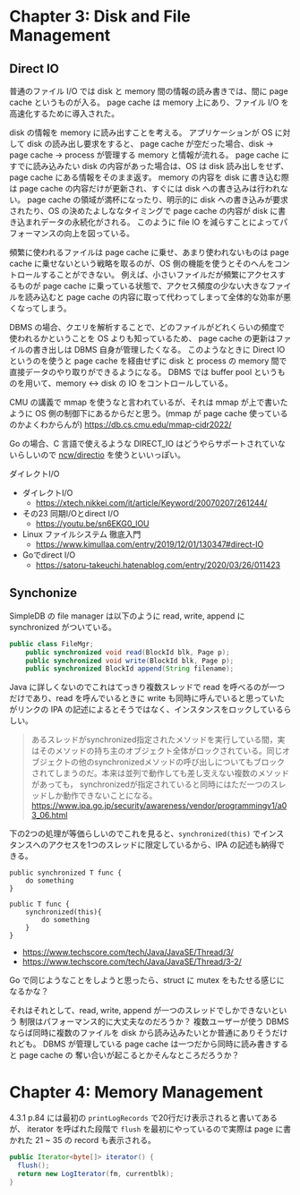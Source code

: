 # Chapter 3: Disk and File Management
## Direct IO
普通のファイル I/O では disk と memory 間の情報の読み書きでは、間に page cache というものが入る。
page cache は memory 上にあり、ファイル I/O を高速化するために導入された。

disk の情報を memory に読み出すことを考える。
アプリケーションが OS に対して disk の読み出し要求をすると、
page cache が空だった場合、disk -> page cache -> process が管理する memory と情報が流れる。
page cache にすでに読み込みたい disk の内容があった場合は、OS は disk 読み出しをせず、page cache にある情報をそのまま返す。
memory の内容を disk に書き込む際は page cache の内容だけが更新され、すぐには disk への書き込みは行われない。
page cache の領域が満杯になったり、明示的に disk への書き込みが要求されたり、OS の決めたよしななタイミングで page cache の内容が disk に書き込まれデータの永続化がされる。
このように file IO を減らすことによってパフォーマンスの向上を図っている。

頻繁に使われるファイルは page cache に乗せ、あまり使われないものは page cache に乗せないという戦略を取るのが、OS 側の機能を使うとそのへんをコントロールすることができない。
例えば、小さいファイルだが頻繁にアクセスするものが page cache に乗っている状態で、アクセス頻度の少ない大きなファイルを読み込むと page cache の内容に取って代わってしまって全体的な効率が悪くなってしまう。

DBMS の場合、クエリを解析することで、どのファイルがどれくらいの頻度で使われるかということを OS よりも知っているため、
page cache の更新はファイルの書き出しは DBMS 自身が管理したくなる。
このようなときに Direct IO というのを使うと page cache を経由せずに
disk と process の memory 間で直接データのやり取りができるようになる。
DBMS では buffer pool というものを用いて、memory <-> disk の IO をコントロールしている。

CMU の講義で mmap を使うなと言われているが、それは mmap が上で書いたように OS 側の制御下にあるからだと思う。(mmap が page cache 使っているのかよくわからんが)
https://db.cs.cmu.edu/mmap-cidr2022/

Go の場合、C 言語で使えるような DIRECT_IO はどうやらサポートされていないらしいので [ncw/directio](https://github.com/ncw/directio) を使うといいっぽい。

ダイレクトI/O
- ダイレクトI/O
  - https://xtech.nikkei.com/it/article/Keyword/20070207/261244/
- その23 同期I/Oとdirect I/O
  - https://youtu.be/sn6EKG0_lOU
- Linux ファイルシステム 徹底入門
  - https://www.kimullaa.com/entry/2019/12/01/130347#direct-IO
- Goでdirect I/O
  - https://satoru-takeuchi.hatenablog.com/entry/2020/03/26/011423

## Synchonize

SimpleDB の file manager は以下のように read, write, append に synchronized がついている。

```java
public class FileMgr;
    public synchronized void read(BlockId blk, Page p);
    public synchronized void write(BlockId blk, Page p);
    public synchronized BlockId append(String filename);
```

Java に詳しくないのでこれはてっきり複数スレッドで read を呼べるのが一つだけであり、read を呼んでいるときに write も同時に呼んでいると思っていたがリンクの IPA の記述によるとそうではなく、インスタンスをロックしているらしい。

> あるスレッドがsynchronized指定されたメソッドを実行している間，実はそのメソッドの持ち主のオブジェクト全体がロックされている。同じオブジェクトの他のsynchronizedメソッドの呼び出しについてもブロックされてしまうのだ。本来は並列で動作しても差し支えない複数のメソッドがあっても， synchronizedが指定されていると同時にはただ一つのスレッドしか動作できないことになる。
https://www.ipa.go.jp/security/awareness/vendor/programmingv1/a03_06.html

下の2つの処理が等価らしいのでこれを見ると、`synchronized(this)` でインスタンスへのアクセスを1つのスレッドに限定しているから、IPA の記述も納得できる。
```
public synchronized T func {
    do something
}

public T func {
    synchronized(this){
        do something
    }
}
```
- https://www.techscore.com/tech/Java/JavaSE/Thread/3/
- https://www.techscore.com/tech/Java/JavaSE/Thread/3-2/

Go で同じようなことをしようと思ったら、struct に mutex をもたせる感じになるかな？


それはそれとして、read, write, append が一つのスレッドでしかできないという
制限はパフォーマンス的に大丈夫なのだろうか？
複数ユーザーが使う DBMS ならば同時に複数のファイルを disk から読み込みたいとか普通にありそうだけれども。
DBMS が管理している page cache は一つだから同時に読み書きすると page cache の
奪い合いが起こるとかそんなところだろうか？


# Chapter 4: Memory Management
4.3.1 p.84 には最初の `printLogRecords` で20行だけ表示されると書いてあるが、
iterator を呼ばれた段階で `flush` を最初にやっているので実際は page に書かれた 21 ~ 35 の
record も表示される。

```java
public Iterator<byte[]> iterator() {
  flush();
  return new LogIterator(fm, currentblk);
}
```
